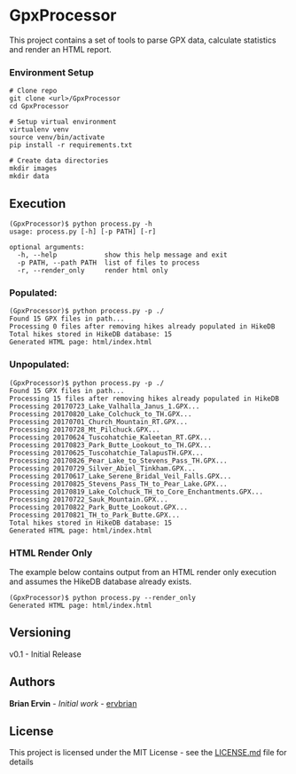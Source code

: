 # GpxProcessor

This project contains a set of tools to parse GPX data, calculate statistics and render an HTML report.


### Environment Setup
```
# Clone repo
git clone <url>/GpxProcessor
cd GpxProcessor

# Setup virtual environment
virtualenv venv
source venv/bin/activate
pip install -r requirements.txt

# Create data directories
mkdir images
mkdir data
```

## Execution
```
(GpxProcessor)$ python process.py -h
usage: process.py [-h] [-p PATH] [-r]

optional arguments:
  -h, --help            show this help message and exit
  -p PATH, --path PATH  list of files to process
  -r, --render_only     render html only
```

### Populated:
```
(GpxProcessor)$ python process.py -p ./
Found 15 GPX files in path...
Processing 0 files after removing hikes already populated in HikeDB
Total hikes stored in HikeDB database: 15
Generated HTML page: html/index.html
```

### Unpopulated:
```
(GpxProcessor)$ python process.py -p ./
Found 15 GPX files in path...
Processing 15 files after removing hikes already populated in HikeDB
Processing 20170723_Lake_Valhalla_Janus_1.GPX...
Processing 20170820_Lake_Colchuck_to_TH.GPX...
Processing 20170701_Church_Mountain_RT.GPX...
Processing 20170728_Mt_Pilchuck.GPX...
Processing 20170624_Tuscohatchie_Kaleetan_RT.GPX...
Processing 20170823_Park_Butte_Lookout_to_TH.GPX...
Processing 20170625_Tuscohatchie_TalapusTH.GPX...
Processing 20170826_Pear_Lake_to_Stevens_Pass_TH.GPX...
Processing 20170729_Silver_Abiel_Tinkham.GPX...
Processing 20170617_Lake_Serene_Bridal_Veil_Falls.GPX...
Processing 20170825_Stevens_Pass_TH_to_Pear_Lake.GPX...
Processing 20170819_Lake_Colchuck_TH_to_Core_Enchantments.GPX...
Processing 20170722_Sauk_Mountain.GPX...
Processing 20170822_Park_Butte_Lookout.GPX...
Processing 20170821_TH_to_Park_Butte.GPX...
Total hikes stored in HikeDB database: 15
Generated HTML page: html/index.html
```

### HTML Render Only
The example below contains output from an HTML render only execution and assumes the HikeDB database already exists.
```
(GpxProcessor)$ python process.py --render_only
Generated HTML page: html/index.html
```

## Versioning

v0.1 - Initial Release

## Authors

**Brian Ervin** - *Initial work* - [ervbrian](https://github.com/ervbrian)

## License

This project is licensed under the MIT License - see the [LICENSE.md](LICENSE.md) file for details

